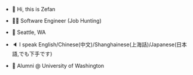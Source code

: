- 👋 Hi, this is Zefan

- 🧑‍💻 Software Engineer (Job Hunting)

- 📍 Seattle, WA

- 🔈 I speak English/Chinese(中文)/Shanghainese(上海話)/Japanese(日本語,でも下手です)

- 🏫 Alumni @ University of Washington
